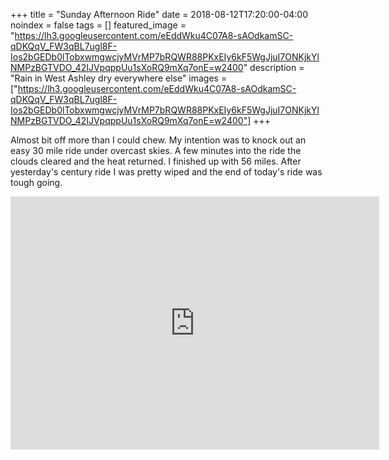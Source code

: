 +++
title =  "Sunday Afternoon Ride"
date = 2018-08-12T17:20:00-04:00
noindex = false
tags = []
featured_image = "https://lh3.googleusercontent.com/eEddWku4C07A8-sAOdkamSC-qDKQqV_FW3qBL7ugl8F-Ios2bGEDb0lTobxwmgwcjyMVrMP7bRQWR88PKxEIy6kF5WgJjuI7ONKjkYlNMPzBGTVDO_42IJVpqppUu1sXoRQ9mXq7onE=w2400"
description = "Rain in West Ashley dry everywhere else"
images = ["https://lh3.googleusercontent.com/eEddWku4C07A8-sAOdkamSC-qDKQqV_FW3qBL7ugl8F-Ios2bGEDb0lTobxwmgwcjyMVrMP7bRQWR88PKxEIy6kF5WgJjuI7ONKjkYlNMPzBGTVDO_42IJVpqppUu1sXoRQ9mXq7onE=w2400"]
+++

Almost bit off more than I could chew. My intention was to knock out an easy 30 mile ride under overcast skies. A few minutes into the ride the clouds cleared and the heat returned.  I finished up with 56 miles. After yesterday's century ride I was pretty wiped and the end of today's ride was tough going. 

<iframe height='405' width='590' frameborder='0' allowtransparency='true' scrolling='no' src='https://www.strava.com/activities/1768362719/embed/96fdcc3815ce4956b1ed0125001a1f78ca076472'></iframe>
